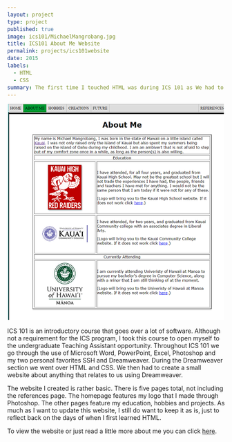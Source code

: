 ```yaml
---
layout: project
type: project
published: true
image: ics101/MichaelMangrobang.jpg
title: ICS101 About Me Website
permalink: projects/ics101website
date: 2015
labels:
  - HTML
  - CSS
summary: The first time I touched HTML was during ICS 101 as We had to make a website about anything relating to us.
---
```


<div align="middle">
  <img class="ui image" src="../images/projects/ics101/ics101-website-preview.png" >
</div>

ICS 101 is an introductory course that goes over a lot of software. Although not a requirement for the ICS program, I took this course to open myself to the undergraduate Teaching Assistant opportunity. Throughout ICS 101 we go through the use of Microsoft Word, PowerPoint, Excel, Photoshop and my two personal favorites SSH and Dreamweaver. During the Dreamweaver section we went over HTML and CSS. We then had to create a small website about anything that relates to us using Dreamweaver.

The website I created is rather basic. There is five pages total, not including the references page. The homepage features my logo that I made through Photoshop. The other pages feature my education, hobbies and projects. As much as I want to update this website, I still do want to keep it as is, just to reflect back on the days of when I first learned HTML.

To view the website or just read a little more about me you can click [here](http://www2.hawaii.edu/~mjm4/me/).
<div style="height:50px;"></div>
